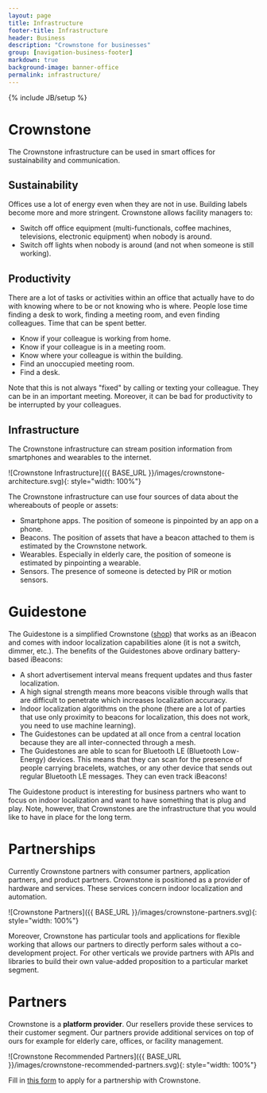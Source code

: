 ```yaml
---
layout: page
title: Infrastructure
footer-title: Infrastructure
header: Business
description: "Crownstone for businesses"
group: [navigation-business-footer]
markdown: true
background-image: banner-office
permalink: infrastructure/
---
```

{% include JB/setup %}

# Crownstone

The Crownstone infrastructure can be used in smart offices for sustainability and communication.

## Sustainability

Offices use a lot of energy even when they are not in use. Building labels become more and more stringent. Crownstone
allows facility managers to:

* Switch off office equipment (multi-functionals, coffee machines, televisions, electronic equipment) when nobody is around.
* Switch off lights when nobody is around (and not when someone is still working).

## Productivity

There are a lot of tasks or activities within an office that actually have to do with knowing where to be or not knowing who is where. People lose time finding a desk to work, finding a meeting room, and even finding colleagues. Time that
can be spent better.

* Know if your colleague is working from home.
* Know if your colleague is in a meeting room.
* Know where your colleague is within the building.
* Find an unoccupied meeting room.
* Find a desk.

Note that this is not always "fixed" by calling or texting your colleague. They can be in an important meeting. Moreover, it can be bad for productivity to be interrupted by your colleagues.

## Infrastructure

The Crownstone infrastructure can stream position information from smartphones and wearables to the internet.

![Crownstone Infrastructure]({{ BASE_URL }}/images/crownstone-architecture.svg){: style="width: 100%"}

The Crownstone infrastructure can use four sources of data about the whereabouts of people or assets:

* Smartphone apps. The position of someone is pinpointed by an app on a phone.
* Beacons. The position of assets that have a beacon attached to them is estimated by the Crownstone network.
* Wearables. Especially in elderly care, the position of someone is estimated by pinpointing a wearable.
* Sensors. The presence of someone is detected by PIR or motion sensors. 

# Guidestone

The Guidestone is a simplified Crownstone (<a href="https://shop.crownstone.rocks/products/guidestones">shop</a>) that works as an iBeacon and comes with indoor localization capabilities alone (it is not a switch, dimmer, etc.). The benefits of the Guidestones above ordinary battery-based iBeacons:

* A short advertisement interval means frequent updates and thus faster localization.
* A high signal strength means more beacons visible through walls that are difficult to penetrate which increases localization accuracy.
* Indoor localization algorithms on the phone (there are a lot of parties that use only proximity to beacons for localization, this does not work, you need to use machine learning).
* The Guidestones can be updated at all once from a central location because they are all inter-connected through a mesh.
* The Guidestones are able to scan for Bluetooth LE (Bluetooth Low-Energy) devices. This means that they can scan for the presence of people carrying bracelets, watches, or any other device that sends out regular Bluetooth LE messages. They can even track iBeacons!

The Guidestone product is interesting for business partners who want to focus on indoor localization and want to have something that is plug and play. Note, however, that Crownstones are the infrastructure that you would like to have in place for the long term.

# Partnerships

Currently Crownstone partners with consumer partners, application partners, and product partners. Crownstone is positioned as a provider of hardware and services. These services concern indoor localization and automation.

![Crownstone Partners]({{ BASE_URL }}/images/crownstone-partners.svg){: style="width: 100%"}

Moreover, Crownstone has particular tools and applications for flexible working that allows our partners to directly perform sales without a co-development project. For other verticals we provide partners with APIs and libraries to build their own value-added proposition to a particular market segment.

# Partners

Crownstone is a **platform provider**. Our resellers provide these services to their customer segment. Our partners provide additional services on top of ours for example for elderly care, offices, or facility management.

![Crownstone Recommended Partners]({{ BASE_URL }}/images/crownstone-recommended-partners.svg){: style="width: 100%"}

Fill in <a href="https://crownstone.typeform.com/to/j2qpoR">this form</a> to apply for a partnership with Crownstone.


